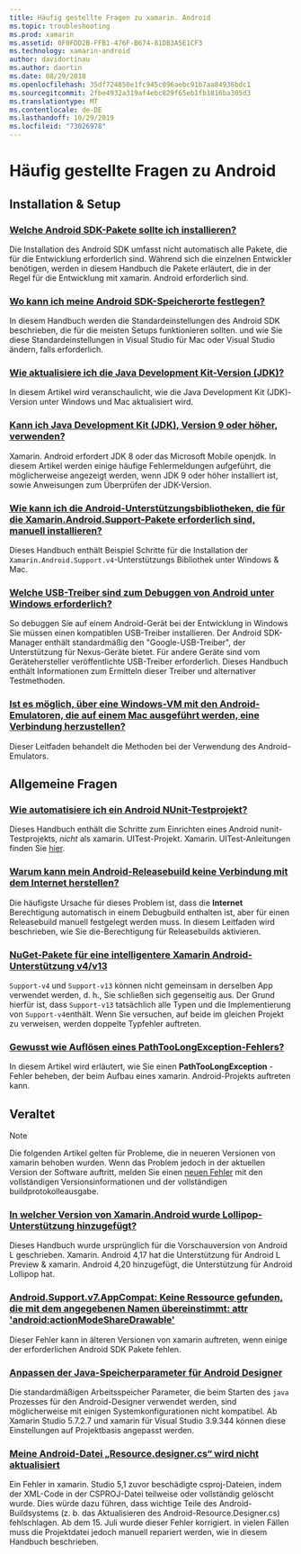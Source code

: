 ```yaml
---
title: Häufig gestellte Fragen zu xamarin. Android
ms.topic: troubleshooting
ms.prod: xamarin
ms.assetid: 0F0FDD2B-FFB1-476F-B674-81DB3A5E1CF3
ms.technology: xamarin-android
author: davidortinau
ms.author: daortin
ms.date: 08/29/2018
ms.openlocfilehash: 35df724850e1fc945c096aebc91b7aa84936bdc1
ms.sourcegitcommit: 2fbe4932a319af4ebc829f65eb1fb1816ba305d3
ms.translationtype: MT
ms.contentlocale: de-DE
ms.lasthandoff: 10/29/2019
ms.locfileid: "73026978"
---
```

# <a name="android-frequently-asked-questions"></a>Häufig gestellte Fragen zu Android

## <a name="installation--setup"></a>Installation & Setup

### <a name="which-android-sdk-packages-should-i-installinstall-android-sdk-packagesmd"></a>[Welche Android SDK-Pakete sollte ich installieren?](install-android-sdk-packages.md)

Die Installation des Android SDK umfasst nicht automatisch alle Pakete, die für die Entwicklung erforderlich sind. Während sich die einzelnen Entwickler benötigen, werden in diesem Handbuch die Pakete erläutert, die in der Regel für die Entwicklung mit xamarin. Android erforderlich sind.

### <a name="where-can-i-set-my-android-sdk-locationsandroid-sdk-locationmd"></a>[Wo kann ich meine Android SDK-Speicherorte festlegen?](android-sdk-location.md)

In diesem Handbuch werden die Standardeinstellungen des Android SDK beschrieben, die für die meisten Setups funktionieren sollten. und wie Sie diese Standardeinstellungen in Visual Studio für Mac oder Visual Studio ändern, falls erforderlich.

### <a name="how-do-i-update-the-java-development-kit-jdk-versionupdate-jdkmd"></a>[Wie aktualisiere ich die Java Development Kit-Version (JDK)?](update-jdk.md)

In diesem Artikel wird veranschaulicht, wie die Java Development Kit (JDK)-Version unter Windows und Mac aktualisiert wird.

### <a name="can-i-use-java-development-kit-jdk-version-9-or-laterjdk9-errorsmd"></a>[Kann ich Java Development Kit (JDK), Version 9 oder höher, verwenden?](jdk9-errors.md)

Xamarin. Android erfordert JDK 8 oder das Microsoft Mobile openjdk. In diesem Artikel werden einige häufige Fehlermeldungen aufgeführt, die möglicherweise angezeigt werden, wenn JDK 9 oder höher installiert ist, sowie Anweisungen zum Überprüfen der JDK-Version.

### <a name="how-can-i-manually-install-the-android-support-libraries-required-by-the-xamarinandroidsupport-packagesinstall-android-support-librarymd"></a>[Wie kann ich die Android-Unterstützungsbibliotheken, die für die Xamarin.Android.Support-Pakete erforderlich sind, manuell installieren?](install-android-support-library.md)

Dieses Handbuch enthält Beispiel Schritte für die Installation der `Xamarin.Android.Support.v4`-Unterstützungs Bibliothek unter Windows & Mac.

### <a name="what-usb-drivers-do-i-need-to-debug-android-on-windowsandroid-drivers-debug-windowsmd"></a>[Welche USB-Treiber sind zum Debuggen von Android unter Windows erforderlich?](android-drivers-debug-windows.md)

So debuggen Sie auf einem Android-Gerät bei der Entwicklung in Windows Sie müssen einen kompatiblen USB-Treiber installieren. Der Android SDK-Manager enthält standardmäßig den "Google-USB-Treiber", der Unterstützung für Nexus-Geräte bietet.
Für andere Geräte sind vom Gerätehersteller veröffentlichte USB-Treiber erforderlich. Dieses Handbuch enthält Informationen zum Ermitteln dieser Treiber und alternativer Testmethoden.

### <a name="is-it-possible-to-connect-to-android-emulators-running-on-a-mac-from-a-windows-vmconnect-android-emulator-mac-windowsmd"></a>[Ist es möglich, über eine Windows-VM mit den Android-Emulatoren, die auf einem Mac ausgeführt werden, eine Verbindung herzustellen?](connect-android-emulator-mac-windows.md)

Dieser Leitfaden behandelt die Methoden bei der Verwendung des Android-Emulators.

## <a name="general-questions"></a>Allgemeine Fragen

### <a name="how-do-i-automate-an-android-nunit-test-projectautomate-android-nunit-testmd"></a>[Wie automatisiere ich ein Android NUnit-Testprojekt?](automate-android-nunit-test.md)

Dieses Handbuch enthält die Schritte zum Einrichten eines Android nunit-Testprojekts, _nicht_ als xamarin. UITest-Projekt. Xamarin. UITest-Anleitungen finden Sie [hier](https://docs.microsoft.com/appcenter/test-cloud/preparing-for-upload/uitest).

### <a name="why-cant-my-android-release-build-connect-to-the-internetandroid-internetmd"></a>[Warum kann mein Android-Releasebuild keine Verbindung mit dem Internet herstellen?](android-internet.md)

Die häufigste Ursache für dieses Problem ist, dass die **Internet** Berechtigung automatisch in einem Debugbuild enthalten ist, aber für einen Releasebuild manuell festgelegt werden muss. In diesem Leitfaden wird beschrieben, wie Sie die-Berechtigung für Releasebuilds aktivieren.

### <a name="smarter-xamarin-android-support-v4--v13-nuget-packagesandroid-support-v4v13-librariesmd"></a>[NuGet-Pakete für eine intelligentere Xamarin Android-Unterstützung v4/v13 ](android-support-v4v13-libraries.md)

`Support-v4` und `Support-v13` können nicht gemeinsam in derselben App verwendet werden, d. h., Sie schließen sich gegenseitig aus. Der Grund hierfür ist, dass `Support-v13` tatsächlich alle Typen und die Implementierung von `Support-v4`enthält. Wenn Sie versuchen, auf beide im gleichen Projekt zu verweisen, werden doppelte Typfehler auftreten.

### <a name="how-do-i-resolve-a-pathtoolongexception-errorpath-too-long-exceptionmd"></a>[Gewusst wie Auflösen eines PathTooLongException-Fehlers?](path-too-long-exception.md)

In diesem Artikel wird erläutert, wie Sie einen **PathTooLongException** -Fehler beheben, der beim Aufbau eines xamarin. Android-Projekts auftreten kann.

## <a name="deprecated"></a>Veraltet

> [!NOTE]
> Die folgenden Artikel gelten für Probleme, die in neueren Versionen von xamarin behoben wurden. Wenn das Problem jedoch in der aktuellen Version der Software auftritt, melden Sie einen [neuen Fehler](~/cross-platform/troubleshooting/questions/howto-file-bug.md) mit den vollständigen Versionsinformationen und der vollständigen buildprotokolleausgabe.

### <a name="what-version-of-xamarinandroid-added-lollipop-supportxa-lollipopmd"></a>[In welcher Version von Xamarin.Android wurde Lollipop-Unterstützung hinzugefügt?](xa-lollipop.md)

Dieses Handbuch wurde ursprünglich für die Vorschauversion von Android L geschrieben. Xamarin. Android 4,17 hat die Unterstützung für Android L Preview & xamarin. Android 4,20 hinzugefügt, die Unterstützung für Android Lollipop hat.

### <a name="androidsupportv7appcompat---no-resource-found-that-matches-the-given-name-attr-androidactionmodesharedrawablemissing-action-mode-share-drawablemd"></a>[Android.Support.v7.AppCompat: Keine Ressource gefunden, die mit dem angegebenen Namen übereinstimmt: attr 'android:actionModeShareDrawable'](missing-action-mode-share-drawable.md)

Dieser Fehler kann in älteren Versionen von xamarin auftreten, wenn einige der erforderlichen Android SDK Pakete fehlen.

### <a name="adjusting-java-memory-parameters-for-the-android-designerandroid-designer-java-memorymd"></a>[Anpassen der Java-Speicherparameter für Android Designer](android-designer-java-memory.md)

Die standardmäßigen Arbeitsspeicher Parameter, die beim Starten des `java` Prozesses für den Android-Designer verwendet werden, sind möglicherweise mit einigen Systemkonfigurationen nicht kompatibel. Ab Xamarin Studio 5.7.2.7 und xamarin für Visual Studio 3.9.344 können diese Einstellungen auf Projektbasis angepasst werden.

### <a name="my-android-resourcedesignercs-file-will-not-updateresource-designer-wont-updatemd"></a>[Meine Android-Datei „Resource.designer.cs“ wird nicht aktualisiert](resource-designer-wont-update.md)

Ein Fehler in xamarin. Studio 5,1 zuvor beschädigte csproj-Dateien, indem der XML-Code in der CSPROJ-Datei teilweise oder vollständig gelöscht wurde. Dies würde dazu führen, dass wichtige Teile des Android-Buildsystems (z. b. das Aktualisieren des Android-Resource.Designer.cs) fehlschlagen. Ab dem 15. Juli wurde dieser Fehler korrigiert. in vielen Fällen muss die Projektdatei jedoch manuell repariert werden, wie in diesem Handbuch beschrieben.
